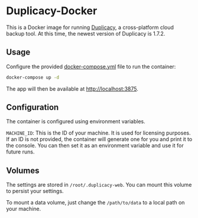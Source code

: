 # Duplicacy-Docker

This is a Docker image for running [Duplicacy](https://duplicacy.com/), a cross-platform cloud backup tool. At this time, the newest version of Duplicacy is 1.7.2.

## Usage
Configure the provided [docker-compose.yml](./docker-compose.yml) file to run the container:

```bash
docker-compose up -d
```

The app will then be available at [http://localhost:3875](http://localhost:3875).

## Configuration
The container is configured using environment variables.

`MACHINE_ID`: This is the ID of your machine. It is used for licensing purposes. If an ID is not provided, the container will generate one for you and print it to the console. You can then set it as an environment variable and use it for future runs.

## Volumes
The settings are stored in `/root/.duplicacy-web`. You can mount this volume to persist your settings.

To mount a data volume, just change the `/path/to/data` to a local path on your machine.
